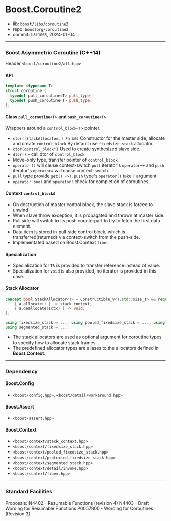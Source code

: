 # Boost.Coroutine2

* lib: `boost/libs/coroutine2`
* repo: `boostorg/coroutine2`
* commit: `b8f1065`, 2024-01-04

------
### Boost Asymmetric Coroutine (C++14)

Header `<boost/coroutine2/all.hpp>`

#### API

```c++
template <typename T>
struct coroutine {
  typedef pull_coroutine<T> pull_type;
  typedef push_coroutine<T> push_type;
};
```

#### Class `pull_coroutine<T>` and `push_coroutine<T>`

Wrappers around a `control_block<T>` pointer.

* `ctor([StackAllocator,] Fn &&)`
  Constructor for the master side, allocate and create `control_block`
  By default use `fixedsize_stack` allocator.
* `ctor(control_block*)`
  Used to create synthesized slave side.
* `dtor()` - call dtor of `control_block`
* Move-only type, transfer pointer of `control_block`
* `operator()` will cause context-switch
  `pull` iterator's `operator++` and `push` iterator's `operator=` will cause context-switch
* `pull` type provide `get() ->T`, `push` type's `operator()` take `T` argument
* `operator bool` and `operator!` check for completion of coroutines.

#### Context `control_block`s

* On destruction of master control block, the slave stack is forced to unwind
* When slave throw exception, it is propagated and thrown at master side.
* Pull side will switch to its push counterpart to try to fetch the first data element.
* Data item is stored in pull-side control block, which is transferred(returned) via
  context-switch from the push-side.
* Implementated based on Boost.Context `fiber`.

#### Specialization

* Specialization for `T&` is provided to transfer reference instead of value.
* Specialization for `void` is also provided, no iterator is provided in this case.

#### Stack Allocator

```c++
concept bool StackAllocator<T> = Constructible_v<T,std::size_t> && requires(T a, stack_context sctx) {
    { a.allocate() } -> stack_context;
    { a.deallocate(sctx) } -> void;
};

using fixedsize_stack = ...; using pooled_fixedsize_stack = ...; using protected_fixedsize_stack = ...;
using segmented_stack = ...;
```

* The stack allocators are used as optional argument for coroutine types to specify how to allocate stack frames.
* The predefined allocator types are aliases to the allocators defined in **Boost.Context**.

------
### Dependency

#### Boost.Config

* `<boost/config.hpp>`, `<boost/detail/workaround.hpp>`

#### Boost.Assert

* `<boost/assert.hpp>`

#### Boost.Context

* `<boost/context/stack_context.hpp>`
* `<boost/context/fixedsize_stack.hpp>`
* `<boost/context/pooled_fixedsize_stack.hpp>`
* `<boost/context/protected_fixedsize_stack.hpp>`
* `<boost/context/segmented_stack.hpp>`
* `<boost/context/detail/invoke.hpp>`
* `<boost/context/fiber.hpp>`

------
### Standard Facilities

Proposals:
  N4402 - Resumable Functions (revision 4)
  N4403 - Draft Wording for Resumable Functions
  P0057R00 - Wording for Coroutines (Revision 3)
